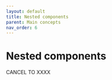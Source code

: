 ```yaml
---
layout: default
title: Nested components
parent: Main concepts
nav_order: 6
---
```


# Nested components

CANCEL TO XXXX